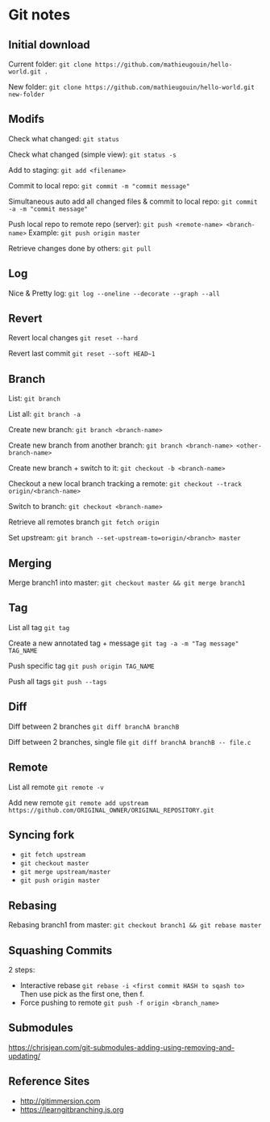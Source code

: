 # Git notes

## Initial download
Current folder:
`git clone https://github.com/mathieugouin/hello-world.git .`

New folder:
`git clone https://github.com/mathieugouin/hello-world.git new-folder`

## Modifs
Check what changed:
`git status`

Check what changed (simple view):
`git status -s`

Add to staging:
`git add <filename>`

Commit to local repo:
`git commit -m "commit message"`

Simultaneous auto add all changed files & commit to local repo:
`git commit -a -m "commit message"`

Push local repo to remote repo (server):
`git push <remote-name> <branch-name>`  Example: `git push origin master`

Retrieve changes done by others:
`git pull`

## Log
Nice & Pretty log:
`git log --oneline --decorate --graph --all`

## Revert
Revert local changes
`git reset --hard`

Revert last commit
`git reset --soft HEAD~1`

## Branch
List:
`git branch`

List all:
`git branch -a`

Create new branch:
`git branch <branch-name>`

Create new branch from another branch:
`git branch <branch-name> <other-branch-name>`

Create new branch + switch to it:
`git checkout -b <branch-name>`

Checkout a new local branch tracking a remote:
`git checkout --track origin/<branch-name>`

Switch to branch:
`git checkout <branch-name>`

Retrieve all remotes branch
`git fetch origin`

Set upstream:
`git branch --set-upstream-to=origin/<branch> master`

## Merging
Merge branch1 into master:
`git checkout master && git merge branch1`

## Tag
List all tag
`git tag`

Create a new annotated tag + message
`git tag -a -m "Tag message" TAG_NAME`

Push specific tag
`git push origin TAG_NAME`

Push all tags
`git push --tags`

## Diff
Diff between 2 branches
`git diff branchA branchB`

Diff between 2 branches, single file
`git diff branchA branchB -- file.c`

## Remote
List all remote
`git remote -v`

Add new remote
`git remote add upstream https://github.com/ORIGINAL_OWNER/ORIGINAL_REPOSITORY.git`

## Syncing fork
* `git fetch upstream`
* `git checkout master`
* `git merge upstream/master`
* `git push origin master`

## Rebasing
Rebasing branch1 from master:
`git checkout branch1 && git rebase master`

## Squashing Commits
2 steps:
* Interactive rebase `git rebase -i <first commit HASH to sqash to>` Then use pick as the first one, then f.
* Force pushing to remote `git push -f origin <branch_name>`

## Submodules
https://chrisjean.com/git-submodules-adding-using-removing-and-updating/

## Reference Sites
* http://gitimmersion.com
* https://learngitbranching.js.org


